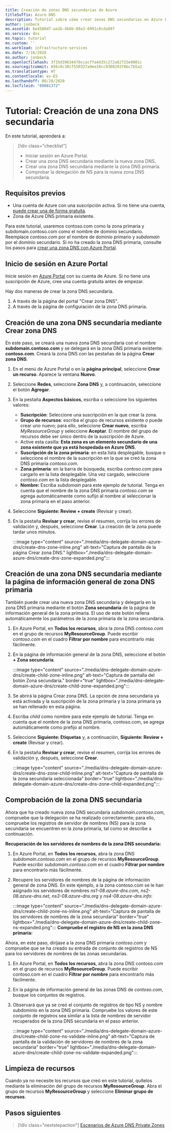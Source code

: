 ```yaml
---
title: Creación de zonas DNS secundarias de Azure
titleSuffix: Azure DNS
description: Tutorial sobre cómo crear zonas DNS secundarias en Azure Portal.
author: jonbeck
ms.assetid: be4580d7-aa1b-4b6b-89a3-0991c0cda897
ms.service: dns
ms.topic: tutorial
ms.custom: ''
ms.workload: infrastructure-services
ms.date: 7/16/2020
ms.author: jonbeck
ms.openlocfilehash: 3f35d39634470ccacffa4d35c272a82725e9001c
ms.sourcegitcommit: 656c0c38cf550327a9ee10cc936029378bc7b5a2
ms.translationtype: HT
ms.contentlocale: es-ES
ms.lasthandoff: 08/28/2020
ms.locfileid: "89081372"
---
```

# <a name="tutorial-creating-a-new-child-dns-zone"></a>Tutorial: Creación de una zona DNS secundaria

En este tutorial, aprenderá a: 

> [!div class="checklist"]
> * Iniciar sesión en Azure Portal.
> * Crear una zona DNS secundaria mediante la nueva zona DNS.
> * Crear una zona DNS secundaria mediante la zona DNS primaria.
> * Comprobar la delegación de NS para la nueva zona DNS secundaria.



## <a name="prerequisites"></a>Requisitos previos

* Una cuenta de Azure con una suscripción activa.  Si no tiene una cuenta, [puede crear una de forma gratuita](https://azure.microsoft.com/free/?WT.mc_id=A261C142F).
* Zona de Azure DNS primaria existente.  

Para este tutorial, usaremos contoso.com como la zona primaria y subdomain.contoso.com como el nombre de dominio secundario.  Reemplace *contoso.com* por el nombre de dominio primario y *subdomain* por el dominio secundario.  Si no ha creado la zona DNS primaria, consulte los pasos para [crear una zona DNS con Azure Portal](https://docs.microsoft.com/azure/dns/dns-getstarted-portal#create-a-dns-zone). 


## <a name="sign-in-to-azure-portal"></a>Inicio de sesión en Azure Portal

Inicie sesión en [Azure Portal](https://portal.azure.com/) con su cuenta de Azure.
Si no tiene una suscripción de Azure, cree una cuenta gratuita antes de empezar.

Hay dos maneras de crear la zona DNS secundaria.
1.  A través de la página del portal "Crear zona DNS".
1.  A través de la página de configuración de la zona DNS primaria.


## <a name="create-child-dns-zone-via-create-dns-zone"></a>Creación de una zona DNS secundaria mediante Crear zona DNS

En este paso, se creará una nueva zona DNS secundaria con el nombre **subdomain.contoso.com** y se delegará en la zona DNS primaria existente: **contoso.com**. Creará la zona DNS con las pestañas de la página **Crear zona DNS**.
1.  En el menú de Azure Portal o en la **página principal**, seleccione **Crear un recurso**. Aparece la ventana **Nuevo**.
1.  Seleccione **Redes**, seleccione **Zona DNS** y, a continuación, seleccione el botón **Agregar**.

1.  En la pestaña **Aspectos básicos**, escriba o seleccione los siguientes valores:
    * **Suscripción**: Seleccione una suscripción en la que crear la zona.
    * **Grupo de recursos**: escriba el grupo de recursos existente o puede crear uno nuevo; para ello, seleccione **Crear nuevo**, escriba *MyResourceGroup* y seleccione **Aceptar**. El nombre del grupo de recursos debe ser único dentro de la suscripción de Azure.
    * Active esta casilla: **Esta zona es un elemento secundario de una zona existente que ya está hospedada en Azure DNS**.
    * **Suscripción de la zona primaria**: en esta lista desplegable, busque o seleccione el nombre de la suscripción en la que se creó la zona DNS primaria *contoso.com*.
    * **Zona primaria**: en la barra de búsqueda, escriba *contoso.com* para cargarlo en la lista desplegable. Una vez cargado, seleccione *contoso.com* en la lista desplegable.
    * **Nombre:** Escriba *subdomain* para este ejemplo de tutorial. Tenga en cuenta que el nombre de la zona DNS primaria *contoso.com* se agrega automáticamente como sufijo al nombre al seleccionar la zona primaria en el paso anterior.

1. Seleccione **Siguiente: Review + create** (Revisar y crear).
1. En la pestaña **Revisar y crear**, revise el resumen, corrija los errores de validación y, después, seleccione **Crear**.
La creación de la zona puede tardar unos minutos.

 
    :::image type="content" source="./media/dns-delegate-domain-azure-dns/create-dns-zone-inline.png" alt-text="Captura de pantalla de la página Crear zona DNS." lightbox="./media/dns-delegate-domain-azure-dns/create-dns-zone-expanded.png":::

## <a name="create-child-dns-zone-via-parent-dns-zone-overview-page"></a>Creación de una zona DNS secundaria mediante la página de información general de zona DNS primaria
También puede crear una nueva zona DNS secundaria y delegarla en la zona DNS primaria mediante el botón **Zona secundaria** de la página de información general de la zona primaria. El uso de este botón rellena automáticamente los parámetros de la zona primaria de la zona secundaria. 

1.  En Azure Portal, en **Todos los recursos**, abra la zona DNS *contoso.com* en el grupo de recursos **MyResourceGroup**. Puede escribir *contoso.com* en el cuadro **Filtrar por nombre** para encontrarlo más fácilmente.
1.  En la página de información general de la zona DNS, seleccione el botón **+ Zona secundaria**.

      :::image type="content" source="./media/dns-delegate-domain-azure-dns/create-child-zone-inline.png" alt-text="Captura de pantalla del botón Zona secundaria." border="true" lightbox="./media/dns-delegate-domain-azure-dns/create-child-zone-expanded.png":::

1.  Se abrirá la página Crear zona DNS. La opción de zona secundaria ya está activada y la suscripción de la zona primaria y la zona primaria ya se han rellenado en esta página.
1.  Escriba *child* como nombre para este ejemplo de tutorial. Tenga en cuenta que el nombre de la zona DNS primaria, contoso.com, se agrega automáticamente como prefijo al nombre.
1.  Seleccione **Siguiente: Etiquetas** y, a continuación, **Siguiente: Review + create** (Revisar y crear).
1.  En la pestaña **Revisar y crear**, revise el resumen, corrija los errores de validación y, después, seleccione **Crear**.

    :::image type="content" source="./media/dns-delegate-domain-azure-dns/create-dns-zone-child-inline.png" alt-text="Captura de pantalla de la zona secundaria seleccionada" border="true"  lightbox="./media/dns-delegate-domain-azure-dns/create-dns-zone-child-expanded.png":::
## <a name="verify-child-dns-zone"></a>Comprobación de la zona DNS secundaria
Ahora que ha creado nueva zona DNS secundaria *subdomain.contoso.com*, compruebe que la delegación se ha realizado correctamente; para ello, compruebe los registros de servidor de nombres (NS) para la zona secundaria se encuentren en la zona primaria, tal como se describe a continuación.  

**Recuperación de los servidores de nombres de la zona DNS secundaria:**

1.  En Azure Portal, en **Todos los recursos**, abra la zona DNS *subdomain.contoso.com* en el grupo de recursos **MyResourceGroup**. Puede escribir *subdomain.contoso.com* en el cuadro **Filtrar por nombre** para encontrarlo más fácilmente.
1.  Recupere los servidores de nombres de la página de información general de zona DNS. En este ejemplo, a la zona contoso.com se le han asignado los servidores de nombres *ns1-08.azure-dns.com, ns2-08.azure-dns.net, ns3-08.azure-dns.org* y *ns4-08.azure-dns.info*:

      :::image type="content" source="./media/dns-delegate-domain-azure-dns/create-child-zone-ns-inline.png" alt-text="Captura de pantalla de los servidores de nombres de la zona secundaria" border="true" lightbox="./media/dns-delegate-domain-azure-dns/create-child-zone-ns-expanded.png":::
**Compruebe el registro de NS en la zona DNS primaria:**

Ahora, en este paso, diríjase a la zona DNS primaria *contoso.com* y compruebe que se ha creado su entrada de conjunto de registros de NS para los servidores de nombres de las zonas secundarias.

1. En Azure Portal, en **Todos los recursos**, abra la zona DNS contoso.com en el grupo de recursos **MyResourceGroup**. Puede escribir contoso.com en el cuadro **Filtrar por nombre** para encontrarlo más fácilmente.
1.  En la página de información general de las zonas DNS de *contoso.com*, busque los conjuntos de registros.
1.  Observará que ya se creó el conjunto de registros de tipo NS y nombre subdominio en la zona DNS primaria. Compruebe los valores de este conjunto de registros sea similar a la lista de nombres de servidor recuperados de la zona DNS secundaria en el paso anterior.

     :::image type="content" source="./media/dns-delegate-domain-azure-dns/create-child-zone-ns-validate-inline.png" alt-text="Captura de pantalla de la validación de servidores de nombres de la zona secundaria" border="true" lightbox="./media/dns-delegate-domain-azure-dns/create-child-zone-ns-validate-expanded.png":::
## <a name="clean-up-resources"></a>Limpieza de recursos
Cuando ya no necesite los recursos que creó en este tutorial, quítelos mediante la eliminación del grupo de recursos **MyResourceGroup**. Abra el grupo de recursos **MyResourceGroup** y seleccione **Eliminar grupo de recursos**.



## <a name="next-steps"></a>Pasos siguientes

> [!div class="nextstepaction"]
> [Escenarios de Azure DNS Private Zones](private-dns-scenarios.md)

